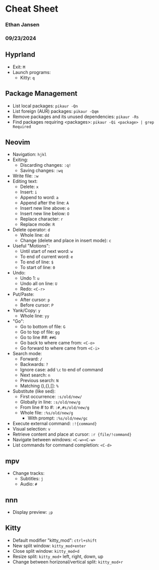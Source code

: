 # Cheat Sheet
### Ethan Jansen
### 09/23/2024

## Hyprland
* Exit: `M`
* Launch programs:
    * Kitty: `q`

## Package Management
* List local packages: `pikaur -Qn`
* List foreign (AUR) packages: `pikaur -Qqm`
* Remove packages and its unused dependencies: `pikaur -Rs`
* Find packages requiring \<packages\>: `pikaur -Qi <package> | grep Required`

## Neovim
* Navigation: `hjkl`
* Exiting:
    * Discarding changes: `:q!`
    * Saving changes: `:wq`
* Write file: `:w`
* Editing text:
    * Delete: `x`
    * Insert: `i`
    * Append to word: `a`
    * Append after the line: `A`
    * Insert new line above: `o`
    * Insert new line below: `O`
    * Replace character: `r`
    * Replace mode: `R`
* Delete operator: `d`
    * Whole line: `dd`
    * Change (delete and place in insert mode): `c`
* Useful "Motions":
    * Until start of next word: `w`
    * To end of current word: `e`
    * To end of line: `$`
    * To start of line: `0`
* Undo:
    * Undo 1: `u`
    * Undo all on line: `U`
    * Redo: `<C-r>`
* Put/Paste:
    * After cursor: `p`
    * Before cursor: `P`
* Yank/Copy: `y`
    * Whole line: `yy`
* "Go":
    * Go to bottom of file: `G`
    * Go to top of file: `gg`
    * Go to line ##: `##G`
    * Go back to where came from: `<C-o>`
    * Go forward to where came from `<C-i>`
* Search mode:
    * Forward: `/`
    * Backwards: `?`
    * Ignore case: add `\c` to end of command
    * Next search: `n`
    * Previous search: `N`
    * Matching (),{},[]: `%`
* Substitute (like sed):
    * First occurrence: `:s/old/new/`
    * Globally in line: `:s/old/new/g`
    * From line # to #: `:#,#s/old/new/g`
    * Whole file: `:%s/old/new/g`
        * With prompt: `:%s/old/new/gc`
* Execute external command: `:!{command}`
* Visual selection: `v`
* Retrieve content and place at cursor: `:r {file/!command}`
* Navigate between windows: `<C-w><C-w>`
* List commands for command completion: `<C-d>`

## mpv
* Change tracks:
    * Subtitles: `j`
    * Audio: `#` 

## nnn
* Display preview: `;p`

## Kitty
* Default modifier "kitty_mod": `ctrl+shift`
* New split window: `kitty_mod+enter`
* Close split window: `kitty_mod+d`
* Resize split: `kitty_mod+` left, right, down, up
* Change between horizonal/vertical split: `kitty_mod+r`
